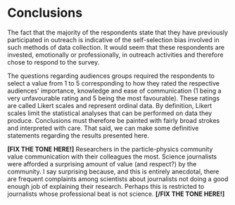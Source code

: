# Conclusions

The fact that the majority of the respondents state that they have previously participated in outreach is indicative of the self-selection bias involved in such methods of data collection.
It would seem that these respondents are invested, emotionally or professionally, in outreach activities and therefore chose to respond to the survey.

The questions regarding audiences groups required the respondents to select a value from 1 to 5 corresponding to how they rated the respective audiences' importance, knowledge and ease of communication (1 being a very unfavourable rating and 5 being the most favourable).
These ratings are called Likert scales and represent ordinal data.
By definition, Likert scales limit the statistical analyses that can be performed on data they produce.
Conclusions must therefore be painted with fairly broad strokes and interpreted with care.
That said, we can make some definitive statements regarding the results presented here.

**[FIX THE TONE HERE!]**
Researchers in the particle-physics community value communication with their colleagues the most.
Science journalists were afforded a surprising amount of value (and respect?) by the community.
I say surprising because, and this is entirely anecdotal, there are frequent complaints among scientists about journalists not doing a good enough job of explaining their research.
Perhaps this is restricted to journalists whose professional beat is not science.
**[/FIX THE TONE HERE!]**

